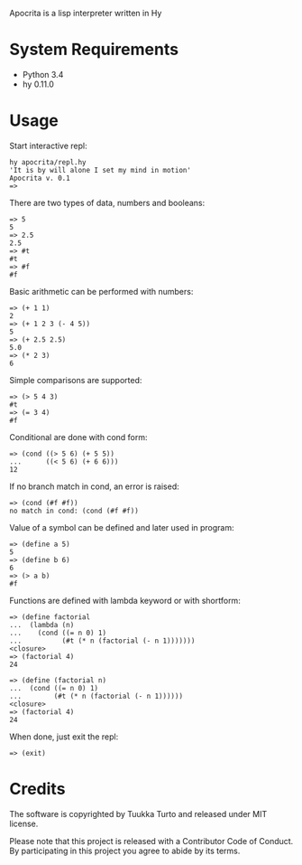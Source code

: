 Apocrita is a lisp interpreter written in Hy

System Requirements
===================
- Python 3.4
- hy 0.11.0

Usage
=====

Start interactive repl:

```
hy apocrita/repl.hy
'It is by will alone I set my mind in motion'
Apocrita v. 0.1
=> 
```

There are two types of data, numbers and booleans:

```
=> 5
5
=> 2.5
2.5
=> #t
#t
=> #f
#f
```

Basic arithmetic can be performed with numbers:

```
=> (+ 1 1)
2
=> (+ 1 2 3 (- 4 5))
5
=> (+ 2.5 2.5)
5.0
=> (* 2 3)
6
```

Simple comparisons are supported:

```
=> (> 5 4 3)
#t
=> (= 3 4)
#f
```

Conditional are done with cond form:

```
=> (cond ((> 5 6) (+ 5 5))
...      ((< 5 6) (+ 6 6)))
12
```

If no branch match in cond, an error is raised:

```
=> (cond (#f #f))
no match in cond: (cond (#f #f))
```

Value of a symbol can be defined and later used in program:

```
=> (define a 5)
5
=> (define b 6)
6
=> (> a b)
#f
```

Functions are defined with lambda keyword or with shortform:

```
=> (define factorial
...  (lambda (n)
...    (cond ((= n 0) 1)
...          (#t (* n (factorial (- n 1)))))))
<closure>
=> (factorial 4)
24

=> (define (factorial n)
...  (cond ((= n 0) 1)
...        (#t (* n (factorial (- n 1))))))
<closure>
=> (factorial 4)
24
```

When done, just exit the repl:

```
=> (exit)
```

Credits
=======
The software is copyrighted by Tuukka Turto and released under MIT license.

Please note that this project is released with a Contributor Code of Conduct. By participating in this project you agree to abide by its terms.
